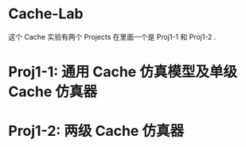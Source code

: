 # Cache-Lab
这个 Cache 实验有两个 Projects 在里面一个是 Proj1-1 和 Proj1-2 .
# Proj1-1: 通用 Cache 仿真模型及单级 Cache 仿真器
# Proj1-2: 两级 Cache 仿真器

